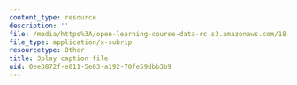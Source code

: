 ```yaml
---
content_type: resource
description: ''
file: /media/https%3A/open-learning-course-data-rc.s3.amazonaws.com/18-06sc-linear-algebra-fall-2011/0ee3872fe8115e03a19270fe59dbb3b9_h0m2tsmSPTI.vtt
file_type: application/x-subrip
resourcetype: Other
title: 3play caption file
uid: 0ee3872f-e811-5e03-a192-70fe59dbb3b9
---
```

